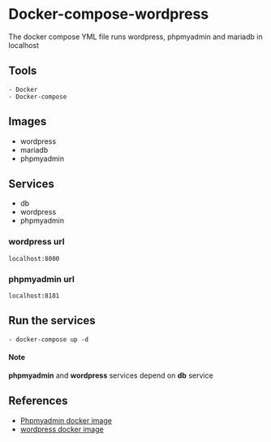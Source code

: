 # Docker-compose-wordpress
The docker compose YML file runs wordpress, phpmyadmin and mariadb in localhost

## Tools
```
- Docker
- Docker-compose
```

## Images
- wordpress
- mariadb
- phpmyadmin

## Services
- db
- wordpress
- phpmyadmin

### wordpress url
```
localhost:8000
```

### phpmyadmin url
```
localhost:8181
```
## Run the services
```
- docker-compose up -d
```

#### Note
 **phpmyadmin** and **wordpress** services depend on **db** service
 
 ## References
- [Phpmyadmin docker image](https://hub.docker.com/r/phpmyadmin/phpmyadmin/)
- [wordpress docker image](https://hub.docker.com/_/wordpress)
 
